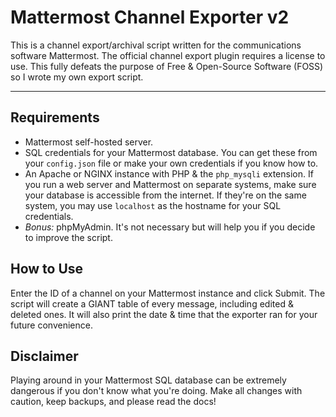 # Mattermost Channel Exporter v2

This is a channel export/archival script written for the communications software Mattermost.  The official channel export plugin requires a license to use.  This fully defeats the purpose of Free & Open-Source Software (FOSS) so I wrote my own export script.

***

## Requirements

* Mattermost self-hosted server.
* SQL credentials for your Mattermost database.  You can get these from your `config.json` file or make your own credentials if you know how to.
* An Apache or NGINX instance with PHP & the `php_mysqli` extension.  If you run a web server and Mattermost on separate systems, make sure your database is accessible from the internet.  If they're on the same system, you may use `localhost` as the hostname for your SQL credentials.
* *Bonus:* phpMyAdmin.  It's not necessary but will help you if you decide to improve the script.

## How to Use

Enter the ID of a channel on your Mattermost instance and click Submit.  The script will create a GIANT table of every message, including edited & deleted ones.  It will also print the date & time that the exporter ran for your future convenience.

## Disclaimer

Playing around in your Mattermost SQL database can be extremely dangerous if you don't know what you're doing.  Make all changes with caution, keep backups, and please read the docs!
